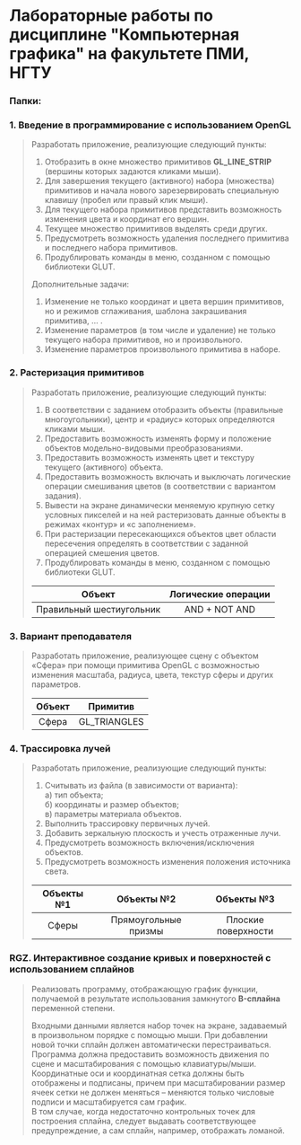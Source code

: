 # Лабораторные работы по дисциплине "Компьютерная графика" на факультете ПМИ, НГТУ


### Папки:
### 1. Введение в программирование с использованием OpenGL
> Разработать приложение, реализующие следующий пункты:
> 1. Отобразить в окне множество примитивов **GL_LINE_STRIP** (вершины которых задаются кликами мыши).
> 2. Для завершения текущего (активного) набора (множества) примитивов и начала нового зарезервировать специальную клавишу (пробел или 
правый клик мыши).
> 3. Для текущего набора примитивов представить возможность изменения цвета и координат его вершин.
> 4. Текущее множество примитивов выделять среди других.
> 5. Предусмотреть возможность удаления последнего примитива и последнего набора примитивов.
> 6. Продублировать команды в меню, созданном с помощью библиотеки GLUT.  
> 
> Дополнительные задачи:
> 1. Изменение не только координат и цвета вершин примитивов, но и режимов сглаживания, шаблона закрашивания примитива, … .
> 2. Изменение параметров (в том числе и удаление) не только текущего набора примитивов, но и произвольного.
> 3. Изменение параметров произвольного примитива в наборе.

### 2. Растеризация примитивов
> Разработать приложение, реализующие следующий пункты:
> 1. В соответствии с заданием отобразить объекты (правильные многоугольники), центр и «радиус» которых определяются кликами мыши.
> 2. Предоставить возможность изменять форму и положение объектов модельно-видовыми преобразованиями.
> 3. Предоставить возможность изменять цвет и текстуру текущего (активного) объекта.
> 4. Предоставить возможность включать и выключать логические операции смешивания цветов (в соответствии с вариантом задания).
> 5. Вывести на экране динамически меняемую крупную сетку условных пикселей и на ней растеризовать данные объекты в режимах «контур» и 
«с заполнением».
> 6. При растеризации пересекающихся объектов цвет области пересечения определять в соответствии с заданной операцией смешения цветов.
> 7. Продублировать команды в меню, созданном с помощью библиотеки GLUT.
>  
> | Объект                   | Логические операции |
> |:------------------------:|:-------------------:|
> | Правильный шестиугольник | AND + NOT AND       |

### 3. Вариант преподавателя
> Разработать приложение, реализующее сцену с объектом «Сфера» при помощи примитива OpenGL с возможностью изменения масштаба, радиуса, цвета, текстур сферы и других параметров.
>
> | Объект | Примитив     | 
> |:------:|:------------:|
> | Сфера  | GL_TRIANGLES |

### 4. Трассировка лучей
> Разработать приложение, реализующие следующий пункты:
> 1. Считывать из файла (в зависимости от варианта):  
> а) тип объекта;  
> б) координаты и размер объектов;  
> в) параметры материала объектов.  
> 2. Выполнить трассировку первичных лучей.
> 3. Добавить зеркальную плоскость и учесть отраженные лучи.
> 4. Предусмотреть возможность включения/исключения объектов.
> 5. Предусмотреть возможность изменения положения источника света.
>  
> | Объекты №1 | Объекты №2           | Объекты №3          |
> |:----------:|:--------------------:|:-------------------:|
> | Сферы      | Прямоугольные призмы | Плоские поверхности |

### RGZ. Интерактивное создание кривых и поверхностей с использованием сплайнов
> Реализовать программу, отображающую график функции, получаемой в результате использования замкнутого **B-сплайна** переменной степени. 
>  
> Входными данными является набор точек на экране, задаваемый в произвольном порядке с помощью мыши. При добавлении новой точки сплайн должен автоматически перестраиваться.  
Программа должна предоставить возможность движения по сцене и масштабирования с помощью клавиатуры/мыши.  
Координатные оси и координатная сетка должны быть отображены и подписаны, причем при масштабировании размер ячеек сетки не должен меняться – меняются только числовые подписи и масштабируется сам график.  
В том случае, когда недостаточно контрольных точек для построения сплайна, следует выдавать соответствующее предупреждение, а сам сплайн, например, отображать ломаной.
